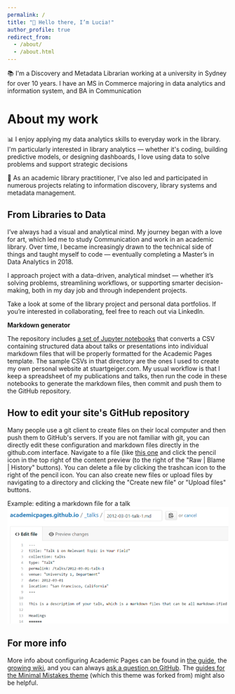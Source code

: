 ```yaml
---
permalink: /
title: "👋 Hello there, I’m Lucia!"
author_profile: true
redirect_from: 
  - /about/
  - /about.html
---
```


📚 I'm a Discovery and Metadata Librarian working at a university in Sydney for over 10 years. I have an MS in Commerce majoring in data analytics and information system, and BA in Communication 

About my work
======
📊 I enjoy applying my data analytics skills to everyday work in the library. I'm particularly interested in library analytics — whether it's coding, building predictive models, or designing dashboards, I love using data to solve problems and support strategic decisions 

🌟 As an academic library practitioner, I've also led and participated in numerous projects relating to information discovery, library systems and metadata management. 

From Libraries to Data
------
I’ve always had a visual and analytical mind. My journey began with a love for art, which led me to study Communication and work in an academic library. Over time, I became increasingly drawn to the technical side of things and taught myself to code — eventually completing a Master’s in Data Analytics in 2018.

I approach project with a data-driven, analytical mindset — whether it’s solving problems, streamlining workflows, or supporting smarter decision-making, both in my day job and through independent projects.

Take a look at some of the library project and personal data portfolios. If you’re interested in collaborating, feel free to reach out via LinkedIn.

**Markdown generator**

The repository includes [a set of Jupyter notebooks](https://github.com/academicpages/academicpages.github.io/tree/master/markdown_generator
) that converts a CSV containing structured data about talks or presentations into individual markdown files that will be properly formatted for the Academic Pages template. The sample CSVs in that directory are the ones I used to create my own personal website at stuartgeiger.com. My usual workflow is that I keep a spreadsheet of my publications and talks, then run the code in these notebooks to generate the markdown files, then commit and push them to the GitHub repository.

How to edit your site's GitHub repository
------
Many people use a git client to create files on their local computer and then push them to GitHub's servers. If you are not familiar with git, you can directly edit these configuration and markdown files directly in the github.com interface. Navigate to a file (like [this one](https://github.com/academicpages/academicpages.github.io/blob/master/_talks/2012-03-01-talk-1.md) and click the pencil icon in the top right of the content preview (to the right of the "Raw | Blame | History" buttons). You can delete a file by clicking the trashcan icon to the right of the pencil icon. You can also create new files or upload files by navigating to a directory and clicking the "Create new file" or "Upload files" buttons. 

Example: editing a markdown file for a talk
![Editing a markdown file for a talk](/images/editing-talk.png)

For more info
------
More info about configuring Academic Pages can be found in [the guide](https://academicpages.github.io/markdown/), the [growing wiki](https://github.com/academicpages/academicpages.github.io/wiki), and you can always [ask a question on GitHub](https://github.com/academicpages/academicpages.github.io/discussions). The [guides for the Minimal Mistakes theme](https://mmistakes.github.io/minimal-mistakes/docs/configuration/) (which this theme was forked from) might also be helpful.
